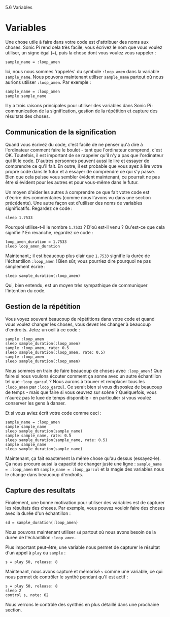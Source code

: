 5.6 Variables

# Variables

Une chose utile à faire dans votre code est d'attribuer des noms aux 
choses. Sonic Pi rend cela très facile, vous écrivez le nom que vous 
voulez utiliser, un signe égal (`=`), puis la chose dont vous voulez 
vous rappeler :

```
sample_name = :loop_amen
```

Ici, nous nous sommes 'rappelés' du symbole `:loop_amen` dans la variable
`sample_name`. Nous pouvons maintenant utiliser `sample_name` partout 
où nous aurions utiliser `:loop_amen`. Par exemple :

```
sample_name = :loop_amen
sample sample_name
```

Il y a trois raisons principales pour utiliser des variables dans Sonic 
Pi : communication de la signification, gestion de la répétition et 
capture des résultats des choses.

## Communication de la signification

Quand vous écrivez du code, c'est facile de ne penser qu'à dire à 
l'ordinateur comment faire le boulot - tant que l'ordinateur comprend, 
c'est OK. Toutefois, il est important de se rappeler qu'il n'y a pas 
que l'ordinateur qui lit le code. D'autres personnes peuvent aussi le 
lire et essayer de comprendre ce qu'il fait. En outre, il est probable 
que vous ayez à lire votre propre code dans le futur et à essayer de 
comprendre ce qui s'y passe. Bien que cela puisse vous sembler évident 
maintenant, ce pourrait ne pas être si évident pour les autres et pour 
vous-même dans le futur.

Un moyen d'aider les autres à comprendre ce que fait votre code est 
d'écrire des commentaires (comme nous l'avons vu dans une section 
précédente). Une autre façon est d'utiliser des noms de variables 
significatifs. Regardez ce code :

```
sleep 1.7533
```

Pourquoi utilise-t-il le nombre `1.7533` ? D'où est-il venu ? Qu'est-ce 
que cela signifie ? En revanche, regardez ce code :

```
loop_amen_duration = 1.7533
sleep loop_amen_duration
```

Maintenant,; il est beaucoup plus clair que `1.7533` signifie la durée 
de l'échantillon `:loop_amen` ! Bien sûr, vous pourriez dire pourquoi 
ne pas simplement écrire :

```
sleep sample_duration(:loop_amen)
```

Qui, bien entendu, est un moyen très sympathique de communiquer 
l'intention du code.

## Gestion de la répétition

Vous voyez souvent beaucoup de répétitions dans votre code et quand 
vous voulez changer les choses, vous devez les changer à beaucoup 
d'endroits. Jetez un oeil à ce code :

```
sample :loop_amen
sleep sample_duration(:loop_amen)
sample :loop_amen, rate: 0.5
sleep sample_duration(:loop_amen, rate: 0.5)
sample :loop_amen
sleep sample_duration(:loop_amen)
```

Nous sommes en train de faire beaucoup de choses avec `:loop_amen` ! 
Que faire si nous voulons écouter comment ça sonne avec un autre 
échantillon tel que `:loop_garzul` ? Nous aurons à trouver et 
remplacer tous les `:loop_amen` par `:loop_garzul`. Ce serait bien si 
vous disposiez de beaucoup de temps - mais que faire si vous œuvrez sur 
scène ? Quelquefois, vous n'aurez pas le luxe de temps disponible - en 
particulier si vous voulez conserver les gens à danser.

Et si vous aviez écrit votre code comme ceci :

```
sample_name = :loop_amen
sample sample_name
sleep sample_duration(sample_name)
sample sample_name, rate: 0.5
sleep sample_duration(sample_name, rate: 0.5)
sample sample_name
sleep sample_duration(sample_name)
```

Maintenant, ça fait exactement la même chose qu'au dessus (essayez-le). 
Ça nous procure aussi la capacité de changer juste une ligne :
`sample_name = :loop_amen` en `sample_name = :loop_garzul` et la magie 
des variables nous le change dans beaucoup d'endroits.

## Capture des resultats

Finalement, une bonne motivation pour utiliser des variables est de 
capturer les résultats des choses. Par exemple, vous pouvez vouloir 
faire des choses avec la durée d'un échantillon :

```
sd = sample_duration(:loop_amen)
```

Nous pouvons maintenant utiliser `sd` partout où nous avons besoin de 
la durée de l'échantillon `:loop_amen`.

Plus important peut-être, une variable nous permet de capturer le 
résultat d'un appel à `play` ou `sample` :

```
s = play 50, release: 8
```

Maintenant, nous avons capturé et mémorisé `s` comme une variable, ce 
qui nous permet de contrôler le synthé pendant qu'il est actif :

```
s = play 50, release: 8
sleep 2
control s, note: 62
```

Nous verrons le contrôle des synthés en plus détaillé dans une 
prochaine section.
